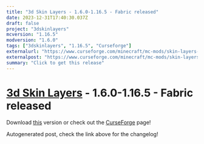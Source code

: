 ```yaml
---
title: "3d Skin Layers - 1.6.0-1.16.5 - Fabric released"
date: 2023-12-31T17:40:30.037Z
draft: false
project: "3dskinlayers"
mcversion: "1.16.5"
modversion: "1.6.0"
tags: ["3dskinlayers", "1.16.5", "Curseforge"]
externalurl: "https://www.curseforge.com/minecraft/mc-mods/skin-layers-3d/files/4997314"
externalpost: "https://www.curseforge.com/minecraft/mc-mods/skin-layers-3d/files/4997314"
summary: "Click to get this release"
---
```

# [3d Skin Layers](/project/3dskinlayers) - 1.6.0-1.16.5 - Fabric released
Download [this](https://www.curseforge.com/minecraft/mc-mods/skin-layers-3d/files/4997314) version or check out the [CurseForge](https://www.curseforge.com/minecraft/mc-mods/skin-layers-3d) page!

Autogenerated post, check the link above for the changelog!
